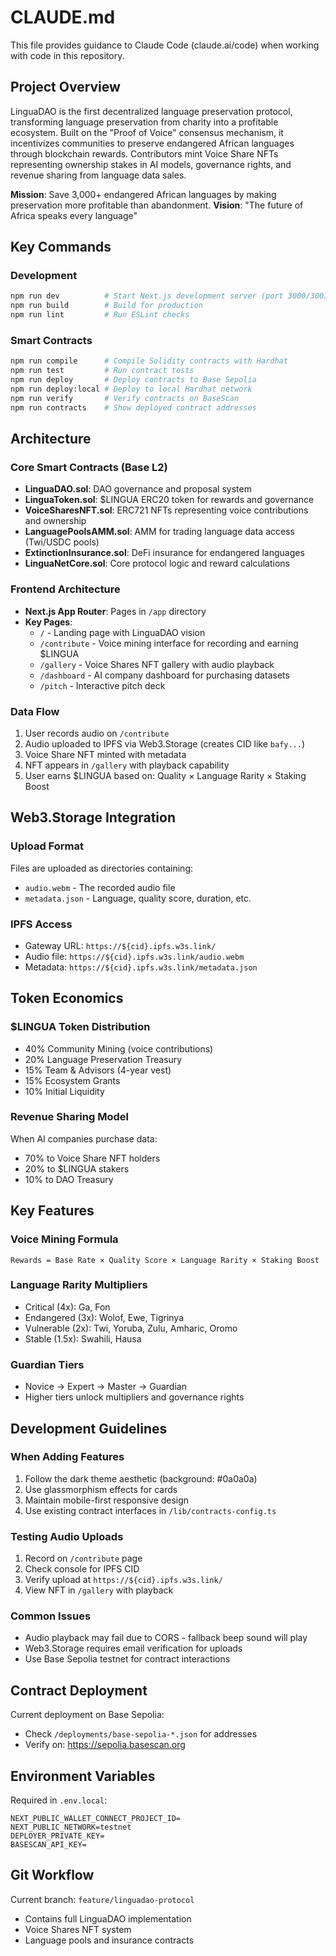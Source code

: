# CLAUDE.md

This file provides guidance to Claude Code (claude.ai/code) when working with code in this repository.

## Project Overview

LinguaDAO is the first decentralized language preservation protocol, transforming language preservation from charity into a profitable ecosystem. Built on the "Proof of Voice" consensus mechanism, it incentivizes communities to preserve endangered African languages through blockchain rewards. Contributors mint Voice Share NFTs representing ownership stakes in AI models, governance rights, and revenue sharing from language data sales.

**Mission**: Save 3,000+ endangered African languages by making preservation more profitable than abandonment.
**Vision**: "The future of Africa speaks every language"

## Key Commands

### Development
```bash
npm run dev          # Start Next.js development server (port 3000/3001)
npm run build        # Build for production
npm run lint         # Run ESLint checks
```

### Smart Contracts
```bash
npm run compile      # Compile Solidity contracts with Hardhat
npm run test         # Run contract tests
npm run deploy       # Deploy contracts to Base Sepolia
npm run deploy:local # Deploy to local Hardhat network
npm run verify       # Verify contracts on BaseScan
npm run contracts    # Show deployed contract addresses
```

## Architecture

### Core Smart Contracts (Base L2)
- **LinguaDAO.sol**: DAO governance and proposal system
- **LinguaToken.sol**: $LINGUA ERC20 token for rewards and governance
- **VoiceSharesNFT.sol**: ERC721 NFTs representing voice contributions and ownership
- **LanguagePoolsAMM.sol**: AMM for trading language data access (Twi/USDC pools)
- **ExtinctionInsurance.sol**: DeFi insurance for endangered languages
- **LinguaNetCore.sol**: Core protocol logic and reward calculations

### Frontend Architecture
- **Next.js App Router**: Pages in `/app` directory
- **Key Pages**:
  - `/` - Landing page with LinguaDAO vision
  - `/contribute` - Voice mining interface for recording and earning $LINGUA
  - `/gallery` - Voice Shares NFT gallery with audio playback
  - `/dashboard` - AI company dashboard for purchasing datasets
  - `/pitch` - Interactive pitch deck

### Data Flow
1. User records audio on `/contribute`
2. Audio uploaded to IPFS via Web3.Storage (creates CID like `bafy...`)
3. Voice Share NFT minted with metadata
4. NFT appears in `/gallery` with playback capability
5. User earns $LINGUA based on: Quality × Language Rarity × Staking Boost

## Web3.Storage Integration

### Upload Format
Files are uploaded as directories containing:
- `audio.webm` - The recorded audio file
- `metadata.json` - Language, quality score, duration, etc.

### IPFS Access
- Gateway URL: `https://${cid}.ipfs.w3s.link/`
- Audio file: `https://${cid}.ipfs.w3s.link/audio.webm`
- Metadata: `https://${cid}.ipfs.w3s.link/metadata.json`

## Token Economics

### $LINGUA Token Distribution
- 40% Community Mining (voice contributions)
- 20% Language Preservation Treasury
- 15% Team & Advisors (4-year vest)
- 15% Ecosystem Grants
- 10% Initial Liquidity

### Revenue Sharing Model
When AI companies purchase data:
- 70% to Voice Share NFT holders
- 20% to $LINGUA stakers
- 10% to DAO Treasury

## Key Features

### Voice Mining Formula
```
Rewards = Base Rate × Quality Score × Language Rarity × Staking Boost
```

### Language Rarity Multipliers
- Critical (4x): Ga, Fon
- Endangered (3x): Wolof, Ewe, Tigrinya
- Vulnerable (2x): Twi, Yoruba, Zulu, Amharic, Oromo
- Stable (1.5x): Swahili, Hausa

### Guardian Tiers
- Novice → Expert → Master → Guardian
- Higher tiers unlock multipliers and governance rights

## Development Guidelines

### When Adding Features
1. Follow the dark theme aesthetic (background: #0a0a0a)
2. Use glassmorphism effects for cards
3. Maintain mobile-first responsive design
4. Use existing contract interfaces in `/lib/contracts-config.ts`

### Testing Audio Uploads
1. Record on `/contribute` page
2. Check console for IPFS CID
3. Verify upload at `https://${cid}.ipfs.w3s.link/`
4. View NFT in `/gallery` with playback

### Common Issues
- Audio playback may fail due to CORS - fallback beep sound will play
- Web3.Storage requires email verification for uploads
- Use Base Sepolia testnet for contract interactions

## Contract Deployment

Current deployment on Base Sepolia:
- Check `/deployments/base-sepolia-*.json` for addresses
- Verify on: https://sepolia.basescan.org

## Environment Variables

Required in `.env.local`:
```
NEXT_PUBLIC_WALLET_CONNECT_PROJECT_ID=
NEXT_PUBLIC_NETWORK=testnet
DEPLOYER_PRIVATE_KEY=
BASESCAN_API_KEY=
```

## Git Workflow

Current branch: `feature/linguadao-protocol`
- Contains full LinguaDAO implementation
- Voice Shares NFT system
- Language pools and insurance contracts